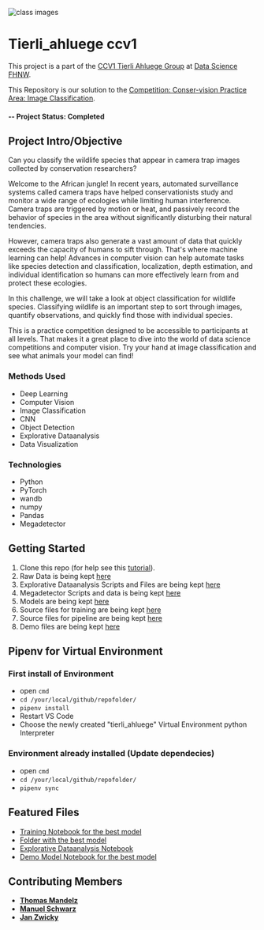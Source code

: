 
![class images](https://drivendata-public-assets.s3.amazonaws.com/conservision-banner.jpg)

# Tierli_ahluege ccv1

This project is a part of the [CCV1 Tierli Ahluege Group](https://gitlab.fhnw.ch/thomas.mandelz/tierli_ahluege) at [Data Science FHNW](https://www.fhnw.ch/en/degree-programmes/engineering/bsc-data-science).

This Repository is our solution to the [Competition: Conser-vision Practice Area: Image Classification](https://www.drivendata.org/competitions/87/competition-image-classification-wildlife-conservation/).

#### -- Project Status: Completed

## Project Intro/Objective

Can you classify the wildlife species that appear in camera trap images collected by conservation researchers?

Welcome to the African jungle! In recent years, automated surveillance systems called camera traps have helped conservationists study and monitor a wide range of ecologies while limiting human interference. Camera traps are triggered by motion or heat, and passively record the behavior of species in the area without significantly disturbing their natural tendencies.

However, camera traps also generate a vast amount of data that quickly exceeds the capacity of humans to sift through. That's where machine learning can help! Advances in computer vision can help automate tasks like species detection and classification, localization, depth estimation, and individual identification so humans can more effectively learn from and protect these ecologies.

In this challenge, we will take a look at object classification for wildlife species. Classifying wildlife is an important step to sort through images, quantify observations, and quickly find those with individual species.

This is a practice competition designed to be accessible to participants at all levels. That makes it a great place to dive into the world of data science competitions and computer vision. Try your hand at image classification and see what animals your model can find!

### Methods Used

* Deep Learning
* Computer Vision
* Image Classification
* CNN
* Object Detection
* Explorative Dataanalysis
* Data Visualization

### Technologies

* Python
* PyTorch
* wandb
* numpy
* Pandas
* Megadetector

## Getting Started

1. Clone this repo (for help see this [tutorial](https://help.github.com/articles/cloning-a-repository/)).
2. Raw Data is being kept [here](competition_data)
3. Explorative Dataanalysis Scripts and Files are being kept [here](Eda)
4. Megadetector Scripts and data is being kept [here](megadetector)
5. Models are being kept [here](model_submit)
6. Source files for training are being kept [here](resource_models)
7. Source files for pipeline are being kept [here](src)
8. Demo files are being kept [here](demo)

## Pipenv for Virtual Environment

### First install of Environment

* open `cmd`
* `cd /your/local/github/repofolder/`
* `pipenv install`
* Restart VS Code
* Choose the newly created "tierli_ahluege" Virtual Environment python Interpreter

### Environment already installed (Update dependecies)

* open `cmd`
* `cd /your/local/github/repofolder/`
* `pipenv sync`

## Featured Files

* [Training Notebook for the best model](modelling\convnext_megadetector_ensemble.ipynb)
* [Folder with the best model](model_submit)
* [Explorative Dataanalysis Notebook](Eda\eda.ipynb)
* [Demo Model Notebook for the best model](demo\demo_modell.ipynb)

## Contributing Members

* **[Thomas Mandelz](https://github.com/tmandelz)**
* **[Manuel Schwarz](https://gitlab.fhnw.ch/manuel.schwarz1)**
* **[Jan Zwicky](https://github.com/swiggy123)**
